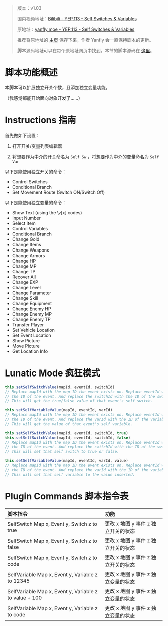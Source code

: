 > 版本：v1.03
>
> 国内视频地址：[Bilibili - YEP.113 - Self Switches & Variables](https://www.bilibili.com/video/av3174787/#page=118)
>
> 原地址：[yanfly.moe - YEP.113 - Self Switches & Variables](http://yanfly.moe/2016/08/06/yep-113-self-switches-variables-rpg-maker-mv/)
> 
> 推荐将原地址的 [主页](http://yanfly.moe/yep/) 保存下来，作者 Yanfly 会一直保持脚本的更新。
> 
> 脚本源码地址可以在每个原地址网页中找到。本节的脚本源码在 [这里](https://www.dropbox.com/s/e9693rksu6rhvoo/YEP_SelfSwVar.js?dl=0)。

# 脚本功能概述

本脚本可以扩展独立开关个数，且添加独立变量功能。

（我感觉都能开始面向对象开发了……）

# Instructions 指南

首先做如下设置：

1. 打开开关/变量列表编辑器

2. 将想要作为中介的开关命名为 `Self Sw` ，将想要作为中介的变量命名为 `Self Var` 

以下是能使用独立开关的命令：

- Control Switches
- Conditional Branch
- Set Movement Route (Switch ON/Switch Off)

以下是能使用独立变量的命令： 

- Show Text (using the \v[x] codes)
- Input Number
- Select Item
- Control Variables
- Conditional Branch
- Change Gold
- Change Items
- Change Weapons
- Change Armors
- Change HP
- Change MP
- Change TP
- Recover All
- Change EXP
- Change Level
- Change Parameter
- Change Skill
- Change Equipment
- Change Enemy HP
- Change Enemy MP
- Change Enemy TP
- Transfer Player
- Set Vehicle Location
- Set Event Location
- Show Picture
- Move Picture
- Get Location Info

# Lunatic Mode 疯狂模式

```JavaScript
this.setSelfSwitchValue(mapId, eventId, switchId)
// Replace mapId with the map ID the event exists on. Replace eventId with
// the ID of the event. And replace the switchId with the ID of the switch.
// This will get the true/false value of that event's self switch.

this.setSelfVariableValue(mapId, eventId, varId)
// Replace mapId with the map ID the event exists on. Replace eventId with
// the ID of the event. And replace the varId with the ID of the variable.
// This will get the value of that event's self variable.

this.setSelfSwitchValue(mapId, eventId, switchId, true)
this.setSelfSwitchValue(mapId, eventId, switchId, false)
// Replace mapId with the map ID the event exists on. Replace eventId with
// the ID of the event. And replace the switchId with the ID of the switch.
// This will set that self switch to true or false.

this.setSelfVariableValue(mapId, eventId, varId, value)
// Replace mapId with the map ID the event exists on. Replace eventId with
// the ID of the event. And replace the varId with the ID of the variable.
// This will set that self variable to the value inserted.
```

# Plugin Commands 脚本指令表

脚本指令|功能
:-|:-
SelfSwitch Map x, Event y, Switch z to true|更改 x 地图 y 事件 z 独立开关的状态
SelfSwitch Map x, Event y, Switch z to false|更改 x 地图 y 事件 z 独立开关的状态
SelfSwitch Map x, Event y, Switch z to code|更改 x 地图 y 事件 z 独立开关的状态
SelfVariable Map x, Event y, Variable z to 12345|更改 x 地图 y 事件 z 独立变量的状态
SelfVariable Map x, Event y, Variable z to value + 100|更改 x 地图 y 事件 z 独立变量的状态
SelfVariable Map x, Event y, Variable z to code|更改 x 地图 y 事件 z 独立变量的状态
